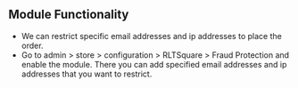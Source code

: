## Module Functionality
- We can restrict specific email addresses and ip addresses to place the order. 
- Go to admin > store > configuration > RLTSquare > Fraud Protection and enable the module. There you can add specified email addresses and ip addresses that you want to restrict.
